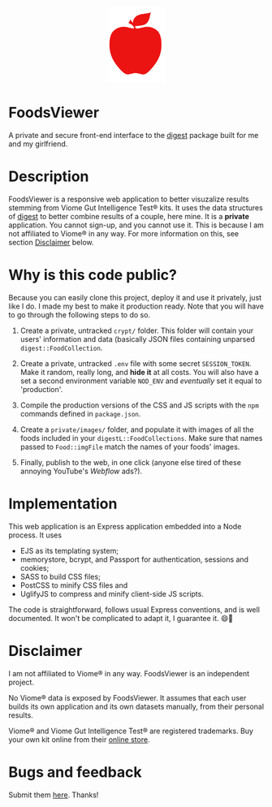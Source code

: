 <!-- Logo: start -->
<p align="center"><img src="/public/images/logo.svg" alt="FoodsViewer's logo" height="150" /></p>
<!-- Logo: end -->

# FoodsViewer

A private and secure front-end interface to the
[digest](https://github.com/jeanmathieupotvin/digest) package built for me and
my girlfriend.

# Description

FoodsViewer is a responsive web application to better visuzalize results stemming from Viome 
Gut Intelligence Test® kits. It uses the data structures of
[digest](https://github.com/jeanmathieupotvin/digest) to better combine results of a couple,
here mine. It is a **private** application. You cannot sign-up, and you cannot use it. This
is because I am not affiliated to Viome® in any way. For more information on this, see section
[Disclaimer](#Disclaimer) below.

# Why is this code public?

Because you can easily clone this project, deploy it and use it privately, just like I do. I
made my best to make it production ready. Note that you will have to go through the following
steps to do so.

1. Create a private, untracked `crypt/` folder. This folder will contain your users' information
and data (basically JSON files containing unparsed `digest::FoodCollection`.

2. Create a private, untracked `.env` file with some secret `SESSION_TOKEN`. Make it random, really
long, and **hide it** at all costs. You will also have a set a second environment variable
`NOD_ENV` and *eventually* set it equal to 'production'.

3. Compile the production versions of the CSS and JS scripts with the `npm` commands defined in
`package.json`.

4. Create a `private/images/` folder, and populate it with images of all the foods included in
your `digestL::FoodCollections`. Make sure that names passed to `Food::imgFile` match the names
of your foods' images.

5. Finally, publish to the web, in one click (anyone else tired of these annoying YouTube's *Webflow*
ads?).

# Implementation

This web application is an Express application embedded into a Node process. It uses

* EJS as its templating system;
* memorystore, bcrypt, and Passport for authentication, sessions and cookies;
* SASS to build CSS files;
* PostCSS to minify CSS files and
* UglifyJS to compress and minify client-side JS scripts.

The code is straightforward, follows usual Express conventions, and is well documented. It won't
be complicated to adapt it, I guarantee it. 😄🌈

# Disclaimer

I am not affiliated to Viome® in any way. FoodsViewer is an independent project.

No Viome® data is exposed by FoodsViewer. It assumes that each user builds its own application and its
own datasets manually, from their personal results.

Viome® and Viome Gut Intelligence Test® are registered trademarks. Buy your own kit online from their
[online store](https://beta.viome.com/products/gut-intelligence).

# Bugs and feedback

Submit them [here](https://github.com/jeanmathieupotvin/foodsviewer/issues). Thanks!
